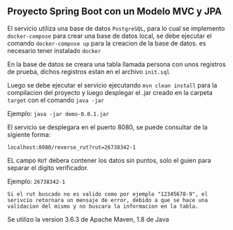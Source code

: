 ## Proyecto Spring Boot con un Modelo MVC y JPA

El servicio utiliza una base de datos `PostgreSQL`,
para lo cual se implemento `docker-compose` para crear una base de datos local,
se debe ejecutar el comando `docker-compose up` para la creacion de la base de datos.
es necesario tener instalado `docker` 

En la base de datos se creara una tabla llamada persona con unos registros 
de prueba, dichos registros estan en el archivo `init.sql`

Luego se debe ejecutar el servicio ejecutando `mvn clean install` para la compilacion
del proyecto y luego desplegar el .jar creado en la carpeta `target`
con el comando `java -jar`

Ejemplo: `java -jar demo-0.0.1.jar`

El servicio se desplegara en el puerto 8080, se puede consultar de la sigiente forma:

`localhost:8080/reverse_rut?rut=26738342-1`

EL campo `RUT` debera contener los datos sin puntos, solo el guien para separar 
el digito verificador.

Ejemplo: `26738342-1`

`Si el rut buscado no es valido como por ejemplo "12345678-9", el serivcio retornara
un mensaje de error, debido a que se hace una validacion del mismo y no buscara la informacion
en la tabla.`

Se utilizo la version 3.6.3 de Apache Maven, 1.8 de Java